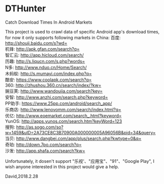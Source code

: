 # DTHunter
Catch Download Times In Android Markets 

This project is used to crawl data of specific Android app's download times, for now it only supports following markets in China:
百度: http://shouji.baidu.com/s?wd=     
机锋: http://apk.gfan.com/search?q=     
智汇云: http://app.hicloud.com/search/     
历趣: http://s.liqucn.com/s.php?words=     
N多: http://www.nduo.cn/Home/Search/     
木蚂蚁: http://s.mumayi.com/index.php?q=    
酷安: https://www.coolapk.com/search?q=     
360: http://zhushou.360.cn/search/index/?kw=     
豌豆荚: http://www.wandoujia.com/search?key=     
安智: http://www.anzhi.com/search.php?keyword=     
PP助手: https://www.25pp.com/android/search_app/   
乐商店: http://www.lenovomm.com/search/index.html?q=    
优亿: http://www.eoemarket.com/search_.html?keyword=     
YunOS: http://apps.yunos.com/search.htm?keyWord=123     
搜狗: http://as.sogo.com/so?w=1459&uID=2A73CE8C3B70900A000000005A96056B&pid=34&query=    
当贝: http://www.dangbei.com/app/plus/search.php?kwtype=0&q=     
奇珀: http://down.7po.com/search?q=     
沙发: http://app.shafa.com/search?kw=     

Unfortunately, it dosen't support "乐视'、"应用宝"、"91"、"Google Play", I wish anyone interested in this project would give a help.

David,2018.2.28

